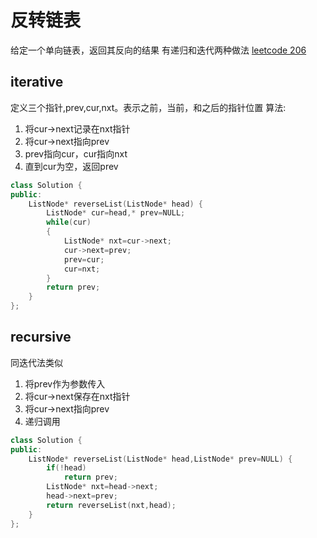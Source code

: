 # 反转链表
给定一个单向链表，返回其反向的结果
有递归和迭代两种做法
[leetcode 206](https://leetcode.com/problems/reverse-linked-list/)

## iterative
定义三个指针,prev,cur,nxt。表示之前，当前，和之后的指针位置
算法:
1. 将cur->next记录在nxt指针
2. 将cur->next指向prev
3. prev指向cur，cur指向nxt
4. 直到cur为空，返回prev
~~~cpp
class Solution {
public:
    ListNode* reverseList(ListNode* head) {
        ListNode* cur=head,* prev=NULL;
        while(cur)
        {
            ListNode* nxt=cur->next;
            cur->next=prev;
            prev=cur;
            cur=nxt;
        }
        return prev;
    }
};
~~~

## recursive
同迭代法类似
1. 将prev作为参数传入
2. 将cur->next保存在nxt指针
3. 将cur->next指向prev
4. 递归调用
~~~cpp
class Solution {
public:
    ListNode* reverseList(ListNode* head,ListNode* prev=NULL) {
        if(!head)
            return prev;
        ListNode* nxt=head->next;
        head->next=prev;
        return reverseList(nxt,head);
    }
};
~~~
